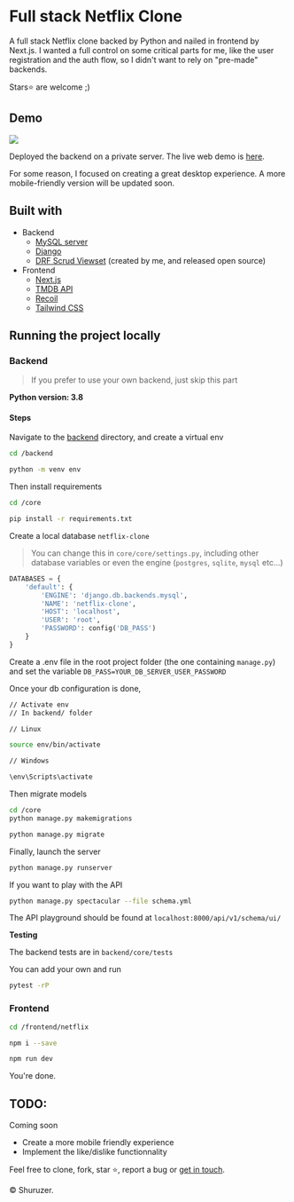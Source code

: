 # Full stack Netflix Clone

A full stack Netflix clone backed by Python and nailed in frontend by Next.js. I wanted a full control on some critical parts for me, like the user registration and the auth flow, so I didn't want to rely on "pre-made" backends.

Stars⭐
are welcome ;)

## Demo

<img src="https://netflix-fullstack.vercel.app/images/demo.png" />

Deployed the backend on a private server. The live web demo is <a href="https://netflix-fullstack.vercel.app">here</a>.

For some reason, I focused on creating a great desktop experience. A more mobile-friendly version will be updated soon.

## Built with

- Backend
  - <a href="https://mysql.com">MySQL server</a>
  - <a href="https://djangoproject.com">Django</a>
  - <a href="https://github.com/shadow3312/drf-scrud">DRF Scrud Viewset</a> (created by me, and released open source)
- Frontend
  - <a href="https://nextjs.org">Next.js</a>
  - <a href="https://themoviedb.org">TMDB API</a>
  - <a href="https://recoiljs.org">Recoil</a>
  - <a href="https://tailwindcss.com">Tailwind CSS</a>

## Running the project locally

### Backend

> If you prefer to use your own backend, just skip this part <br />

<b>Python version: 3.8</b>

<h4>Steps</h4>

Navigate to the <a href="https://github.com/shadow3312/netflix-clone/tree/master/backend">backend</a> directory, and create a virtual env

```bash
cd /backend

python -m venv env
```

Then install requirements

```bash
cd /core

pip install -r requirements.txt
```

Create a local database `netflix-clone`

> You can change this in `core/core/settings.py`, including other database variables or even the engine (`postgres`, `sqlite`, `mysql` etc...)

```python
DATABASES = {
    'default': {
        'ENGINE': 'django.db.backends.mysql',
        'NAME': 'netflix-clone',
        'HOST': 'localhost',
        'USER': 'root',
        'PASSWORD': config('DB_PASS')
    }
}
```

Create a .env file in the root project folder (the one containing `manage.py`) and set the variable `DB_PASS=YOUR_DB_SERVER_USER_PASSWORD`

Once your db configuration is done,

```bash
// Activate env
// In backend/ folder

// Linux

source env/bin/activate

// Windows

\env\Scripts\activate

```

Then migrate models

```bash
cd /core
python manage.py makemigrations

python manage.py migrate
```

Finally, launch the server

```bash
python manage.py runserver
```

If you want to play with the API

```bash
python manage.py spectacular --file schema.yml
```

The API playground should be found at `localhost:8000/api/v1/schema/ui/`

<b>Testing</b>

The backend tests are in `backend/core/tests`

You can add your own and run

```bash
pytest -rP
```

### Frontend

```bash
cd /frontend/netflix

npm i --save

npm run dev
```

You're done.

## TODO:

Coming soon

- Create a more mobile friendly experience
- Implement the like/dislike functionnality

Feel free to clone, fork, star ⭐, report a bug or <a href="https://www.linkedin.com/in/euloge-amour/">get in touch</a>.

&copy; Shuruzer.
